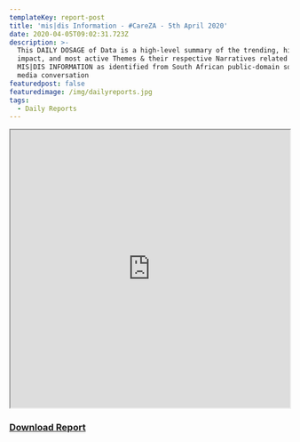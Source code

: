 ```yaml
---
templateKey: report-post
title: 'mis|dis Information - #CareZA - 5th April 2020'
date: 2020-04-05T09:02:31.723Z
description: >-
  This DAILY DOSAGE of Data is a high-level summary of the trending, highest
  impact, and most active Themes & their respective Narratives related to
  MIS|DIS INFORMATION as identified from South African public-domain social
  media conversation
featuredpost: false
featuredimage: /img/dailyreports.jpg
tags:
  - Daily Reports
---
```

<iframe src="https://drive.google.com/file/d/1vSTVmnP7yXLR-kSctyA1e6dLZecSG1bA/preview" width="100%" height="500"></iframe>
<a href="https://drive.google.com/u/0/uc?id=1vSTVmnP7yXLR-kSctyA1e6dLZecSG1bA&export=download" target="blank"><h3><strong>Download Report</h3></strong></a>